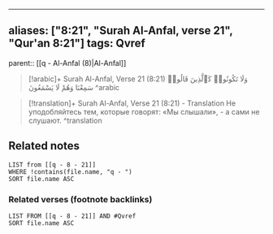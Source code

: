 
---
aliases: ["8:21", "Surah Al-Anfal, verse 21", "Qur'an 8:21"]
tags: Qvref
---

parent:: [[q - Al-Anfal (8)|Al-Anfal]]

> [!arabic]+ Surah Al-Anfal, Verse 21 (8:21)
> <span class="quran-arabic">وَلَا تَكُونُوا۟ كَٱلَّذِينَ قَالُوا۟ سَمِعْنَا وَهُمْ لَا يَسْمَعُونَ</span>
^arabic

> [!translation]+ Surah Al-Anfal, Verse 21 (8:21) - Translation
> Не уподобляйтесь тем, которые говорят: «Мы слышали», - а сами не слушают.
^translation



## Related notes
```dataview
LIST from [[q - 8 - 21]]
WHERE !contains(file.name, "q - ")
SORT file.name ASC
```

### Related verses (footnote backlinks)
```dataview
LIST FROM [[q - 8 - 21]] AND #Qvref
SORT file.name ASC
```

